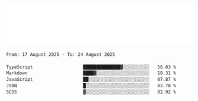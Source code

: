 [![](./hello.svg)](https://blog.yrobot.top?ref=github-yrobot)

<!--START_SECTION:waka-->

```txt
From: 17 August 2025 - To: 24 August 2025

TypeScript                   ██████████████▓░░░░░░░░░░   58.03 %
Markdown                     ████▓░░░░░░░░░░░░░░░░░░░░   19.31 %
JavaScript                   ██░░░░░░░░░░░░░░░░░░░░░░░   07.87 %
JSON                         █░░░░░░░░░░░░░░░░░░░░░░░░   03.78 %
SCSS                         ▓░░░░░░░░░░░░░░░░░░░░░░░░   02.92 %
```

<!--END_SECTION:waka-->
